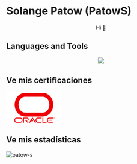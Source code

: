 <!-- HEADER -->
# Solange Patow (PatowS) 

<p align="center" dir="auto"> Hi 👋</p>


## Languages and Tools 
<p align="center">
  <a href="https://skillicons.dev">
    <img src="https://skillicons.dev/icons?i=py,git,linux,docker,c,aws,idea,pycharm,java,js,kali,kurbernetes,mongodb,mysql,npm,nodejs&perline=7" />
  </a>
</p>

## Ve mis certificaciones
<!-- <p align="center" dir="auto"> -->
<a href="https://github.com/Patow-S/CERTIFICADOS/tree/main/CERTIFICADOS/ORACLE%20-%20ALURA"><img src="img/Oracle-Symbol.png"  width="150px" /></a>



## Ve mis estadísticas

<p><img align="center" src="https://github-readme-stats.vercel.app/api/top-langs?username=patow-s&show_icons=true&locale=en&layout=compact" alt="patow-s" /></p>
